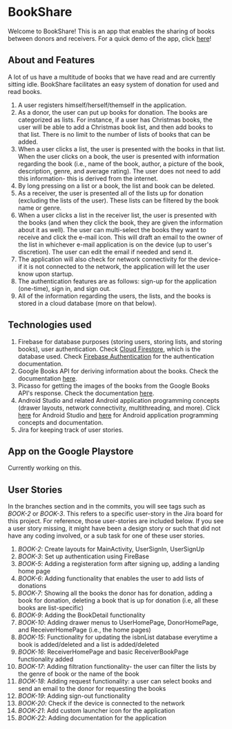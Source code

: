# BookShare

Welcome to BookShare! This is an app that enables the sharing of books between donors and receivers. For a quick demo of the app, click [here](https://youtu.be/qhgpKBQmEqc)!

## About and Features
A lot of us have a multitude of books that we have read and are currently sitting idle. BookShare facilitates an easy system of donation for used and read books. 
1. A user registers himself/herself/themself in the application. 
2. As a donor, the user can put up books for donation. The books are categorized as lists. For instance, if a user has Christmas books, the user will be able to add a Christmas book list, and then add books to that list. There is no limit to the number of lists of books that can be added.
3. When a user clicks a list, the user is presented with the books in that list. When the user clicks on a book, the user is presented with information regarding the book (i.e., name of the book, author, a picture of the book, description, genre, and average rating). The user does not need to add this information- this is derived from the internet.
4. By long pressing on a list or a book, the list and book can be deleted. 
5. As a receiver, the user is presented all of the lists up for donation (excluding the lists of the user). These lists can be filtered by the book name or genre.
6. When a user clicks a list in the receiver list, the user is presented with the books (and when they click the book, they are given the information about it as well). The user can multi-select the books they want to receive and click the e-mail icon. This will draft an email to the owner of the list in whichever e-mail application is on the device (up to user's discretion). The user can edit the email if needed and send it. 
7. The application will also check for network connectivity for the device- if it is not connected to the network, the application will let the user know upon startup.
8. The authentication features are as follows: sign-up for the application (one-time), sign in, and sign out.
9. All of the information regarding the users, the lists, and the books is stored in a cloud database (more on that below).

## Technologies used
1. Firebase for database purposes (storing users, storing lists, and storing books), user authentication. Check [Cloud Firestore](https://firebase.google.com/docs/firestore), which is the database used. Check [Firebase Authentication](https://firebase.google.com/docs/auth) for the authentication documentation.
2. Google Books API for deriving information about the books. Check the documentation [here](https://developers.google.com/books).
3. Picasso for getting the images of the books from the Google Books API's response. Check the documentation [here](https://square.github.io/picasso/).
4. Android Studio and related Android application programming concepts (drawer layouts, network connectivity, multithreading, and more). Click [here](https://developer.android.com/studio) for Android Studio and [here](https://developer.android.com) for Android application programming concepts and documentation.
5. Jira for keeping track of user stories.

## App on the Google Playstore
Currently working on this.

## User Stories

In the branches section and in the commits, you will see tags such as *BOOK-2* or *BOOK-3*. This refers to a specific user-story in the Jira board for this project. For reference,  those user-stories are included below. If you see a user story missing, it might have been a design story or such that did not have any coding involved, or a sub task for one of these user stories. 

1. *BOOK-2*: Create layouts for MainActivity, UserSignIn, UserSignUp
2. *BOOK-3*: Set up authentication using FireBase
3. *BOOK-5*: Adding a registeration form after signing up, adding a landing home page 
4. *BOOK-6*: Adding functionality that enables the user to add lists of donations
5. *BOOK-7*: Showing all the books the donor has for donation, adding a book for donation, deleting a book that is up for donation (i.e, all these books are list-specific)
6. *BOOK-9*: Adding the BookDetail functionality
7. *BOOK-10*: Adding drawer menus to UserHomePage, DonorHomePage, and ReceiverHomePage (i.e., the home pages)
8. *BOOK-15*: Functionality for updating the isbnList database everytime a book is added/deleted and a list is added/deleted
9. *BOOK-16*: ReceiverHomePage and basic ReceiverBookPage functionality added
10. *BOOK-17*: Adding filtration functionality- the user can filter the lists by the genre of book or the name of the book
11. *BOOK-18*: Adding request functionality: a user can select books and send an email to the donor for requesting the books
12. *BOOK-19*: Adding sign-out functionality
13. *BOOK-20*: Check if the device is connected to the network
14. *BOOK-21*: Add custom launcher icon for the application
15. *BOOK-22*: Adding documentation for the application

